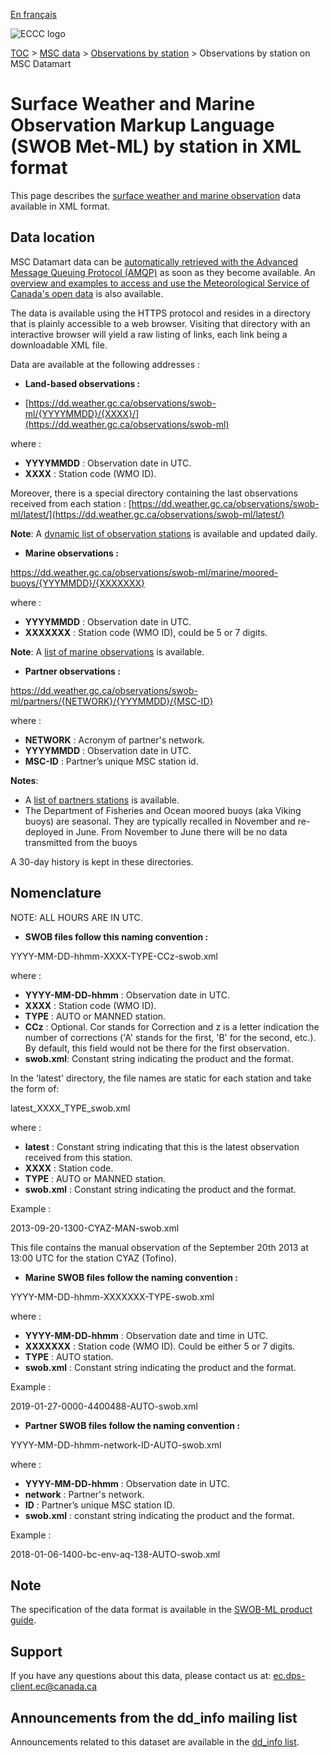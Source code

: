 [En français](readme_obs_insitu_swobdatamart_fr.md)

![ECCC logo](../../img_eccc-logo.png)

[TOC](../../readme_en.md) > [MSC data](../readme_en.md) > [Observations by station](readme_obs_insitu_en.md) > Observations by station on MSC Datamart

# Surface Weather and Marine Observation Markup Language (SWOB Met-ML) by station in XML format

This page describes the [surface weather and marine observation](readme_obs_insitu_en.md) data available in XML format.

## Data location

MSC Datamart data can be [automatically retrieved with the Advanced Message Queuing Protocol (AMQP)](../../msc-datamart/amqp_en.md) as soon as they become available. An [overview and examples to access and use the Meteorological Service of Canada's open data](../../usage/readme_en.md) is also available.

The data is available using the HTTPS protocol and resides in a directory that is plainly accessible to a web browser. Visiting that directory with an interactive browser will yield a raw listing of links, each link being a downloadable XML file.

Data are available at the following addresses :

* __Land-based observations :__

* [https://dd.weather.gc.ca/observations/swob-ml/{YYYYMMDD}/{XXXX}/](https://dd.weather.gc.ca/observations/swob-ml)

where :

* __YYYYMMDD__ : Observation date in UTC. 
* __XXXX__ : Station code (WMO ID).

Moreover, there is a special directory containing the last observations received from each station :
[https://dd.weather.gc.ca/observations/swob-ml/latest/](https://dd.weather.gc.ca/observations/swob-ml/latest/)

__Note__: A [dynamic list of observation stations](https://dd.meteo.gc.ca/observations/doc/swob-xml_station_list.csv) is available and updated daily.

* __Marine observations :__

https://dd.weather.gc.ca/observations/swob-ml/marine/moored-buoys/{YYYMMDD}/{XXXXXXX}

where :

* __YYYYMMDD__ : Observation date in UTC.
* __XXXXXXX__ : Station code (WMO ID), could be 5 or 7 digits.

__Note__: A [list of marine observations](https://collaboration.cmc.ec.gc.ca/cmc/cmos/public_doc/msc-data/obs_station/swob-xml_marine_station_list.geojson) is available.

* __Partner observations :__
  
https://dd.weather.gc.ca/observations/swob-ml/partners/{NETWORK}/{YYYMMDD}/{MSC-ID}

where :

* __NETWORK__ : Acronym of partner's network.
* __YYYYMMDD__ : Observation date in UTC.
* __MSC-ID__ : Partner’s unique MSC station id.

__Notes__:

* A [list of partners stations](https://collaboration.cmc.ec.gc.ca/cmc/cmos/public_doc/msc-data/obs_station/swob-xml_partner_station_list.geojson) is available.
* The Department of Fisheries and Ocean moored buoys (aka Viking buoys) are seasonal. They are typically recalled in November and 
re-deployed in June. From November to June there will be no data transmitted from the buoys


A 30-day history is kept in these directories.

## Nomenclature 

NOTE: ALL HOURS ARE IN UTC.

* __SWOB files follow this naming convention :__

YYYY-MM-DD-hhmm-XXXX-TYPE-CCz-swob.xml

where :

* **YYYY-MM-DD-hhmm** : Observation date in UTC.
* __XXXX__ : Station code (WMO ID).
* __TYPE__ : AUTO or MANNED station.
* __CCz__ : Optional. Cor stands for Correction and z is a letter indication the number of corrections ('A' stands for the first, 'B' for the second, etc.). By default, this field would not be there for the first observation.
* __swob.xml__: Constant string indicating the product and the format.

In the 'latest' directory, the file names are static for each station and take the form of:

latest_XXXX_TYPE_swob.xml

where :

* __latest__ : Constant string indicating that this is the latest observation received from this station.
* __XXXX__ : Station code.
* __TYPE__ : AUTO or MANNED station.
* __swob.xml__ : Constant string indicating the product and the format.

Example :

2013-09-20-1300-CYAZ-MAN-swob.xml 

This file contains the manual observation of the September 20th 2013 at 13:00 UTC for the station CYAZ (Tofino).

* __Marine SWOB files follow the naming convention :__

YYYY-MM-DD-hhmm-XXXXXXX-TYPE-swob.xml

where :

* __YYYY-MM-DD-hhmm__ : Observation date and time in UTC.
* __XXXXXXX__ : Station code (WMO ID). Could be either 5 or 7 digits.
* __TYPE__ : AUTO station.
* __swob.xml__ : Constant string indicating the product and the format.

Example :

2019-01-27-0000-4400488-AUTO-swob.xml

* __Partner SWOB files follow the naming convention :__
  
YYYY-MM-DD-hhmm-network-ID-AUTO-swob.xml

where :

* __YYYY-MM-DD-hhmm__ : Observation date in UTC.
* __network__ : Partner's network.
* __ID__ : Partner’s unique MSC station ID.
* __swob.xml__ : constant string indicating the product and the format. 
  
Example :

2018-01-06-1400-bc-env-aq-138-AUTO-swob.xml

## Note

The specification of the data format is available in the [SWOB-ML product guide](https://collaboration.cmc.ec.gc.ca/cmc/cmos/public_doc/msc-data/obs_station/SWOB-ML_Product_User_Guide_e.pdf).

## Support

If you have any questions about this data, please contact us at: [ec.dps-client.ec@canada.ca](mailto:ec.dps-client.ec@canada.ca)

## Announcements from the dd_info mailing list 

Announcements related to this dataset are available in the [dd_info list](https://lists.ec.gc.ca/cgi-bin/mailman/listinfo/dd_info).
